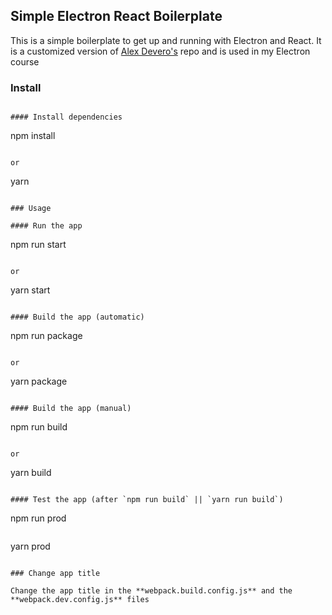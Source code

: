## Simple Electron React Boilerplate

This is a simple boilerplate to get up and running with Electron and React. It is a customized version of [Alex Devero's](https://github.com/alexdevero/electron-react-webpack-boilerplate) repo and is used in my Electron course

### Install

```

#### Install dependencies

```

npm install

```

or

```

yarn

```

### Usage

#### Run the app

```

npm run start

```

or

```

yarn start

```

#### Build the app (automatic)

```

npm run package

```

or

```

yarn package

```

#### Build the app (manual)

```

npm run build

```

or

```

yarn build

```

#### Test the app (after `npm run build` || `yarn run build`)

```

npm run prod

```

```

yarn prod

```

### Change app title

Change the app title in the **webpack.build.config.js** and the **webpack.dev.config.js** files
```
